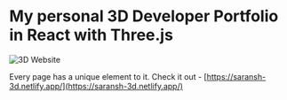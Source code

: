 # My personal 3D Developer Portfolio in React with Three.js

![3D Website](https://i.ibb.co/qky71Z8/Saransh-Seth-3-D-Portfolio.png)

Every page has a unique element to it. Check it out - [https://saransh-3d.netlify.app/](https://saransh-3d.netlify.app/)
